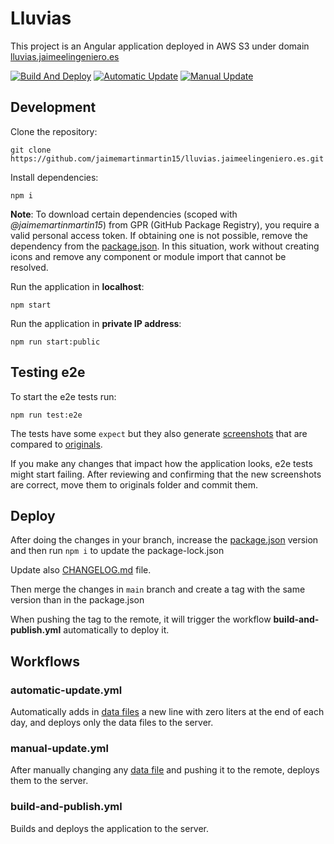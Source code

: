 # Lluvias

This project is an Angular application deployed in AWS S3 under domain [lluvias.jaimeelingeniero.es](https://lluvias.jaimeelingeniero.es)

[![Build And Deploy](https://github.com/jaimemartinmartin15/lluvias.jaimeelingeniero.es/actions/workflows/build-and-publish.yml/badge.svg)](https://github.com/jaimemartinmartin15/lluvias.jaimeelingeniero.es/actions/workflows/build-and-publish.yml) [![Automatic Update](https://github.com/jaimemartinmartin15/lluvias.jaimeelingeniero.es/actions/workflows/automatic-update.yml/badge.svg)](https://github.com/jaimemartinmartin15/lluvias.jaimeelingeniero.es/actions/workflows/automatic-update.yml) [![Manual Update](https://github.com/jaimemartinmartin15/lluvias.jaimeelingeniero.es/actions/workflows/manual-update.yml/badge.svg)](https://github.com/jaimemartinmartin15/lluvias.jaimeelingeniero.es/actions/workflows/manual-update.yml)

## Development

Clone the repository:

```text
git clone https://github.com/jaimemartinmartin15/lluvias.jaimeelingeniero.es.git
```

Install dependencies:

```text
npm i
```

**Note**: To download certain dependencies (scoped with _@jaimemartinmartin15_) from GPR (GitHub Package Registry), you  require a valid personal access token. If obtaining one is not possible, remove the dependency from the [package.json](./package.json). In this situation, work without creating icons and remove any component or module import that cannot be resolved.

Run the application in **localhost**:

```text
npm start
```

Run the application in **private IP address**:

```text
npm run start:public
```

## Testing e2e

To start the e2e tests run:

```text
npm run test:e2e
```

The tests have some `expect` but they also generate [screenshots](./e2e/screenshots/e2e-results) that are compared to [originals](./e2e/screenshots/originals).

If you make any changes that impact how the application looks, e2e tests might start failing. After reviewing and confirming that the new screenshots are correct, move them to originals folder and commit them.

## Deploy

After doing the changes in your branch, increase the [package.json](./package.json) version and then run `npm i` to update the package-lock.json

Update also [CHANGELOG.md](./CHANGELOG.md) file.

Then merge the changes in `main` branch and create a tag with the same version than in the package.json

When pushing the tag to the remote, it will trigger the workflow **build-and-publish.yml** automatically to deploy it.

## Workflows

### automatic-update.yml

Automatically adds in [data files](./src/data/) a new line with zero liters at the end of each day, and deploys only the data files to the server.

### manual-update.yml

After manually changing any [data file](./src/data/) and pushing it to the remote, deploys them to the server.

### build-and-publish.yml

Builds and deploys the application to the server.
